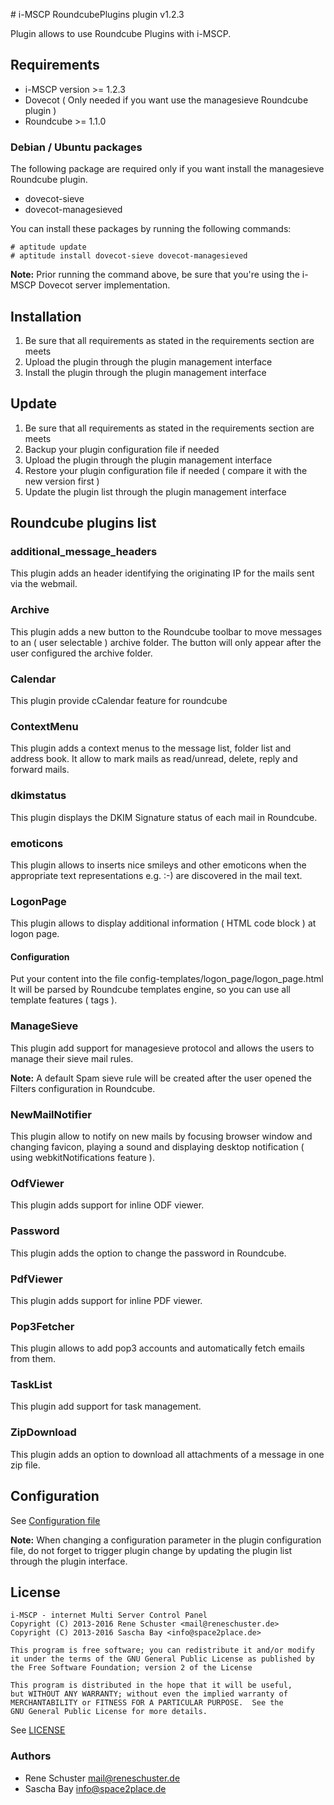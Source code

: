 # i-MSCP RoundcubePlugins plugin v1.2.3

Plugin allows to use Roundcube Plugins with i-MSCP.

## Requirements

* i-MSCP version >= 1.2.3
* Dovecot ( Only needed if you want use the managesieve Roundcube plugin )
* Roundcube >= 1.1.0

### Debian / Ubuntu packages

The following package are required only if you want install the managesieve Roundcube plugin.

* dovecot-sieve
* dovecot-managesieved

You can install these packages by running the following commands:

```
# aptitude update
# aptitude install dovecot-sieve dovecot-managesieved
```

**Note:** Prior running the command above, be sure that you're using the i-MSCP Dovecot server implementation.

## Installation

1. Be sure that all requirements as stated in the requirements section are meets
2. Upload the plugin through the plugin management interface
3. Install the plugin through the plugin management interface

## Update

1. Be sure that all requirements as stated in the requirements section are meets
2. Backup your plugin configuration file if needed
3. Upload the plugin through the plugin management interface
4. Restore your plugin configuration file if needed ( compare it with the new version first )
5. Update the plugin list through the plugin management interface

## Roundcube plugins list

### additional_message_headers

This plugin adds an header identifying the originating IP for the mails sent via the webmail.

### Archive

This plugin adds a new button to the Roundcube toolbar to move messages to an ( user selectable ) archive folder. The
button will only appear after the user configured the archive folder.

### Calendar

This plugin provide cCalendar feature for roundcube

### ContextMenu

This plugin adds a context menus to the message list, folder list and address book. It allow to mark mails as
read/unread, delete, reply and forward mails.

### dkimstatus

This plugin displays the DKIM Signature status of each mail in Roundcube.

### emoticons

This plugin allows to inserts nice smileys and other emoticons when the appropriate text representations e.g. :-) are
discovered in the mail text.

### LogonPage

This plugin allows to display additional information ( HTML code block ) at logon page.

#### Configuration

Put your content into the file config-templates/logon_page/logon_page.html It will be parsed by Roundcube templates
engine, so you can use all template features ( tags ).

### ManageSieve

This plugin add support for  managesieve protocol and allows the users to manage their sieve mail rules.

**Note:** A default Spam sieve rule will be created after the user opened the Filters configuration in Roundcube.


### NewMailNotifier

This plugin allow to notify on new mails by focusing browser window and changing favicon, playing a sound and displaying
desktop notification ( using webkitNotifications feature ).

### OdfViewer

This plugin adds support for inline ODF viewer.

### Password

This plugin adds the option to change the password in Roundcube.

### PdfViewer

This plugin adds support for inline PDF viewer.

### Pop3Fetcher

This plugin allows to add pop3 accounts and automatically fetch emails from them.

### TaskList

This plugin add support for task management.

### ZipDownload

This plugin adds an option to download all attachments of a message in one zip file.

## Configuration

See [Configuration file](../RoundcubePlugins/config.php)

**Note:** When changing a configuration parameter in the plugin configuration file, do not forget to trigger plugin
change by updating the plugin list through the plugin interface.

## License

```
i-MSCP - internet Multi Server Control Panel
Copyright (C) 2013-2016 Rene Schuster <mail@reneschuster.de>
Copyright (C) 2013-2016 Sascha Bay <info@space2place.de>

This program is free software; you can redistribute it and/or modify
it under the terms of the GNU General Public License as published by
the Free Software Foundation; version 2 of the License

This program is distributed in the hope that it will be useful,
but WITHOUT ANY WARRANTY; without even the implied warranty of
MERCHANTABILITY or FITNESS FOR A PARTICULAR PURPOSE.  See the
GNU General Public License for more details.
```

See [LICENSE](LICENSE)

### Authors

* Rene Schuster <mail@reneschuster.de>
* Sascha Bay <info@space2place.de>
